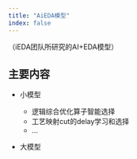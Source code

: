 ```yaml
---
title: "AiEDA模型"
index: false
---
```


（iEDA团队所研究的AI+EDA模型）

## **主要内容**

- 小模型
  - 逻辑综合优化算子智能选择
  - 工艺映射cut的delay学习和选择
  - ...


- 大模型